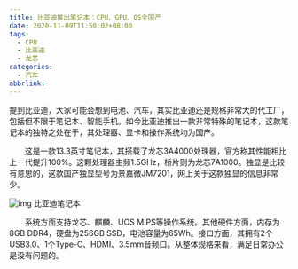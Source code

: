 ```yaml
---
title: 比亚迪推出笔记本：CPU、GPU、OS全国产
date: 2020-11-09T11:50:02+08:00
tags:
  - CPU
  - 比亚迪
  - 龙芯
categories:
  - 汽车
abbrlink:
---
```


提到比亚迪，大家可能会想到电池、汽车，其实比亚迪还是规格非常大的代工厂，包括但不限于笔记本、智能手机。如今比亚迪推出一款非常特殊的笔记本，这款笔记本的独特之处在于，其处理器、显卡和操作系统均为国产。

　　这是一款13.3英寸笔记本，其搭载了龙芯3A4000处理器，官方称其性能相比上一代提升100%。这颗处理器主频1.5GHz，桥片则为龙芯7A1000。独显是比较有意思的，这款国产独显型号为景嘉微JM7201，网上关于这款独显的信息非常少。

![img](https://cdn.jsdelivr.net/gh/yakeing/Documentation@main/Hexo/images/3828-kavypmq8281508.jpg)
 比亚迪笔记本

　　系统方面支持龙芯、麒麟、UOS MIPS等操作系统。其他硬件方面，内存为8GB DDR4，硬盘为256GB SSD，电池容量为65Wh。接口方面，其拥有2个USB3.0、1个Type-C、HDMI、3.5mm音频口。从整体规格来看，满足日常办公是没有问题的。